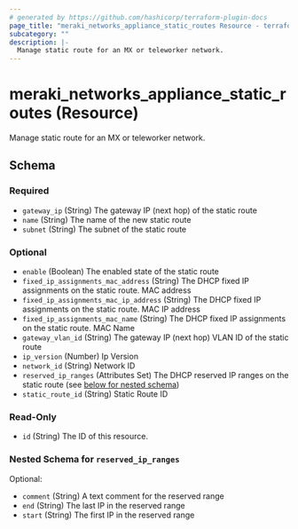 ```yaml
---
# generated by https://github.com/hashicorp/terraform-plugin-docs
page_title: "meraki_networks_appliance_static_routes Resource - terraform-provider-meraki"
subcategory: ""
description: |-
  Manage static route for an MX or teleworker network.
---
```


# meraki_networks_appliance_static_routes (Resource)

Manage static route for an MX or teleworker network.



<!-- schema generated by tfplugindocs -->
## Schema

### Required

- `gateway_ip` (String) The gateway IP (next hop) of the static route
- `name` (String) The name of the new static route
- `subnet` (String) The subnet of the static route

### Optional

- `enable` (Boolean) The enabled state of the static route
- `fixed_ip_assignments_mac_address` (String) The DHCP fixed IP assignments on the static route. MAC address
- `fixed_ip_assignments_mac_ip_address` (String) The DHCP fixed IP assignments on the static route. MAC IP address
- `fixed_ip_assignments_mac_name` (String) The DHCP fixed IP assignments on the static route. MAC Name
- `gateway_vlan_id` (String) The gateway IP (next hop) VLAN ID of the static route
- `ip_version` (Number) Ip Version
- `network_id` (String) Network ID
- `reserved_ip_ranges` (Attributes Set) The DHCP reserved IP ranges on the static route (see [below for nested schema](#nestedatt--reserved_ip_ranges))
- `static_route_id` (String) Static Route ID

### Read-Only

- `id` (String) The ID of this resource.

<a id="nestedatt--reserved_ip_ranges"></a>
### Nested Schema for `reserved_ip_ranges`

Optional:

- `comment` (String) A text comment for the reserved range
- `end` (String) The last IP in the reserved range
- `start` (String) The first IP in the reserved range


